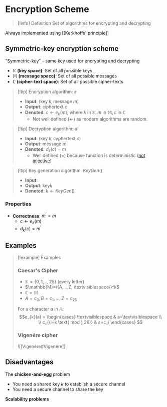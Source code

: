 # Encryption Scheme

>[!info] Definition
> Set of algorithms for encrypting and decrypting 

Always implemented using [[Kerkhoffs' principle]]

## Symmetric-key encryption scheme
"Symmetric-key" - same key used for encrypting and decrypting

- $\mathbb{K}$ **(key space)**: Set of all possible keys
- $\mathbb{M}$ **(message space)**: Set of all possible messages
- $\mathbb{C}$ **(cipher-text space)**: Set of all possible cipher-texts


>[!tip] Encryption algorithm: $e$
> - **Input**: $(\text{key } k, \text{message } m)$
> - **Output**: $\text{ciphertext }c$
> - **Denoted**: $c \leftarrow e_{k}(m)$, where $k \text{ in } \mathbb{K}, m \text{ in } \mathbb{M}, c \text{ in } \mathbb{C}$
> 	- Not well defined ($\leftarrow$) as modern algorithms are random. 

>[!tip] Decryption algorithm: $d$
> - **Input**:  $(\text{key } k, \text{cyphertext } c)$
> - **Output**: $\text{message } m$
> - **Denoted**: $d_k(c)=m$ 
> 	- Well defined ($=$) because function is deterministic ([not injective](https://en.m.wikipedia.org/wiki/Injective_function))

>[!tip] Key generation algorithm: $KeyGen()$
> - **Input**: 
> - **Output**: $\text{key} k$
> - **Denoted**: $k \leftarrow KeyGen()$




### Properties 
- **Correctness**:  $m^{\prime}=m$
	- $c \leftarrow e_{k}(m)$
	- $d_k(c)=m^\prime$


## Examples
>[!example] Examples
> ### Caesar's Cipher
> - $\mathbb{K}=\{0,1,..,25\}$ (every letter)
> - $\mathbb{M}=\{A,...,Z, \textvisiblespace\}^k$
> - $\mathbb{C} =\mathbb{M}$
> - $A=c_{0}, B=c_{1}, ..., Z=c_{25}$
> 
> For a character $a \text{ in } \mathbb{A}$:
> $$e_{k}(a) = 
> \begin{cases}
>  \textvisiblespace & a=\textvisiblespace \\ \\
>  c_{(i+k \text{ mod } 26)} & a=c_i
> \end{cases}
> $$
> 
> ### Vigenére cipher
> ![[Vigenére#Vigenére]]

## Disadvantages

The **chicken-and-egg** problem
- You need a shared key $k$ to establish a secure channel
- You need a secure channel to share the key

**Scalability problems**